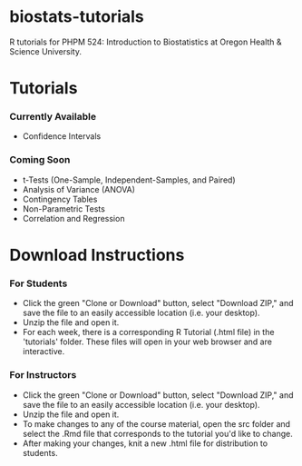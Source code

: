 # biostats-tutorials
R tutorials for PHPM 524: Introduction to Biostatistics at Oregon Health &amp; Science University.

# Tutorials
### Currently Available
- Confidence Intervals

### Coming Soon
- t-Tests (One-Sample, Independent-Samples, and Paired)
- Analysis of Variance (ANOVA)
- Contingency Tables
- Non-Parametric Tests
- Correlation and Regression

# Download Instructions
### For Students
- Click the green "Clone or Download" button, select "Download ZIP," and save the file to an easily accessible location (i.e. your desktop).
- Unzip the file and open it.
- For each week, there is a corresponding R Tutorial (.html file) in the 'tutorials' folder. These files will open in your web browser and are interactive.

### For Instructors
- Click the green "Clone or Download" button, select "Download ZIP," and save the file to an easily accessible location (i.e. your desktop).
- Unzip the file and open it.
- To make changes to any of the course material, open the src folder and select the .Rmd file that corresponds to the tutorial you'd like to change.
- After making your changes, knit a new .html file for distribution to students.
